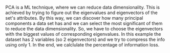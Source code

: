 PCA is a ML technique, where we can reduce data dimensionality. This is achieved by trying to figure out the eigenvalues and eigenvectors of the set's attributes. By this way, we can discover how many principal components a data set has and we can select the most significant of them to reduce the data dimensionality. So, we have to choose the eigenvectors with the biggest values of corresponding eigenvalues. In this example the dataset has 2 variables (so 2 eigenvectors) and we try to compress the info using only 1. In the end, we calclulate the percentage of information loss.
